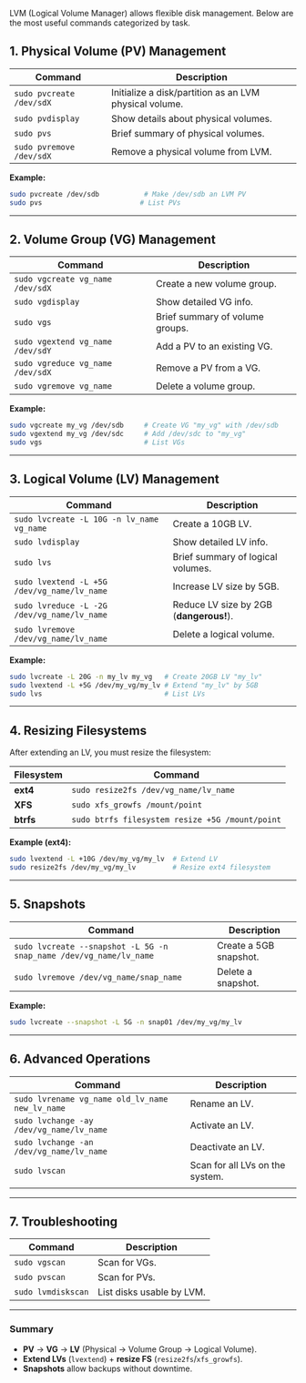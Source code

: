 LVM (Logical Volume Manager) allows flexible disk management. Below are the most useful commands categorized by task.
## **1. Physical Volume (PV) Management**

| Command                  | Description                                            |
| ------------------------ | ------------------------------------------------------ |
| `sudo pvcreate /dev/sdX` | Initialize a disk/partition as an LVM physical volume. |
| `sudo pvdisplay`         | Show details about physical volumes.                   |
| `sudo pvs`               | Brief summary of physical volumes.                     |
| `sudo pvremove /dev/sdX` | Remove a physical volume from LVM.                     |

**Example:**
```bash
sudo pvcreate /dev/sdb           # Make /dev/sdb an LVM PV
sudo pvs                        # List PVs
```

---
## **2. Volume Group (VG) Management**

| Command                          | Description                     |
| -------------------------------- | ------------------------------- |
| `sudo vgcreate vg_name /dev/sdX` | Create a new volume group.      |
| `sudo vgdisplay`                 | Show detailed VG info.          |
| `sudo vgs`                       | Brief summary of volume groups. |
| `sudo vgextend vg_name /dev/sdY` | Add a PV to an existing VG.     |
| `sudo vgreduce vg_name /dev/sdX` | Remove a PV from a VG.          |
| `sudo vgremove vg_name`          | Delete a volume group.          |

**Example:**

```bash
sudo vgcreate my_vg /dev/sdb     # Create VG "my_vg" with /dev/sdb
sudo vgextend my_vg /dev/sdc     # Add /dev/sdc to "my_vg"
sudo vgs                         # List VGs
```

---
## **3. Logical Volume (LV) Management**

| Command                                     | Description                             |
| ------------------------------------------- | --------------------------------------- |
| `sudo lvcreate -L 10G -n lv_name vg_name`   | Create a 10GB LV.                       |
| `sudo lvdisplay`                            | Show detailed LV info.                  |
| `sudo lvs`                                  | Brief summary of logical volumes.       |
| `sudo lvextend -L +5G /dev/vg_name/lv_name` | Increase LV size by 5GB.                |
| `sudo lvreduce -L -2G /dev/vg_name/lv_name` | Reduce LV size by 2GB (**dangerous!**). |
| `sudo lvremove /dev/vg_name/lv_name`        | Delete a logical volume.                |

**Example:**

```bash
sudo lvcreate -L 20G -n my_lv my_vg   # Create 20GB LV "my_lv"
sudo lvextend -L +5G /dev/my_vg/my_lv # Extend "my_lv" by 5GB
sudo lvs                              # List LVs
```

---
## **4. Resizing Filesystems**

After extending an LV, you must resize the filesystem:

| Filesystem | Command                                         |
| ---------- | ----------------------------------------------- |
| **ext4**   | `sudo resize2fs /dev/vg_name/lv_name`           |
| **XFS**    | `sudo xfs_growfs /mount/point`                  |
| **btrfs**  | `sudo btrfs filesystem resize +5G /mount/point` |

**Example (ext4):**

```bash
sudo lvextend -L +10G /dev/my_vg/my_lv  # Extend LV
sudo resize2fs /dev/my_vg/my_lv         # Resize ext4 filesystem
```

---
## **5. Snapshots**

|Command|Description|
|---|---|
|`sudo lvcreate --snapshot -L 5G -n snap_name /dev/vg_name/lv_name`|Create a 5GB snapshot.|
|`sudo lvremove /dev/vg_name/snap_name`|Delete a snapshot.|

**Example:**

```bash
sudo lvcreate --snapshot -L 5G -n snap01 /dev/my_vg/my_lv
```

---
## **6. Advanced Operations**

| Command                                         | Description                     |
| ----------------------------------------------- | ------------------------------- |
| `sudo lvrename vg_name old_lv_name new_lv_name` | Rename an LV.                   |
| `sudo lvchange -ay /dev/vg_name/lv_name`        | Activate an LV.                 |
| `sudo lvchange -an /dev/vg_name/lv_name`        | Deactivate an LV.               |
| `sudo lvscan`                                   | Scan for all LVs on the system. |
|                                                 |                                 |

---
## **7. Troubleshooting**

|Command|Description|
|---|---|
|`sudo vgscan`|Scan for VGs.|
|`sudo pvscan`|Scan for PVs.|
|`sudo lvmdiskscan`|List disks usable by LVM.|

---
### **Summary**

- **PV** → **VG** → **LV** (Physical → Volume Group → Logical Volume).
- **Extend LVs** (`lvextend`) + **resize FS** (`resize2fs`/`xfs_growfs`).
- **Snapshots** allow backups without downtime.